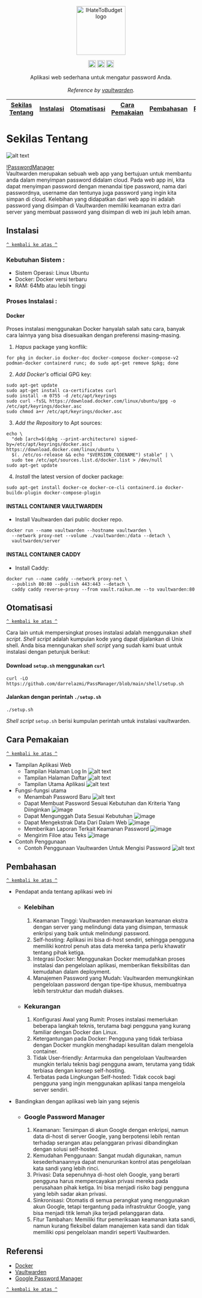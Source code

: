 <p align="center">
  <a href="https://github.com/darrelazmi/PassManager/">
    <img src="images/vaultwarden-image.png" alt="IHateToBudget logo" height="130">
  </a>
</p>

<p align="center">
  <img src="images/linux.webp" alt="GitHub Pipenv Linux Version" height="20">
  <img src="images/logo%20docker.png" alt="GitHub Pipenv Docker Version" height="20">
  <img src="images/ubuntu.webp" alt="GitHub Pipenv Ubuntu version" height="20">
<!--   <img src="https://github.com/HijazP/i-hate-to-budget/blob/main/Image/django%20logo.png" alt="GitHub Pipenv locked Python version" height="20"> -->
  </p>

<p align="center">
  Aplikasi web sederhana untuk mengatur password  Anda.
  <br></br>
  <em>Reference by <a href="https://github.com/dani-garcia/vaultwarden">vaultwarden</a>.</em>
</p>

[Sekilas Tentang](#sekilas-tentang) | [Instalasi](#instalasi) | [Otomatisasi](#otomatisasi) | [Cara Pemakaian](#cara-pemakaian) | [Pembahasan](#pembahasan) | [Referensi](#referensi)
:---:|:---:|:---:|:---:|:---:|:---:

    
# Sekilas Tentang
![alt text](images/homejga.png)

[!PasswordManager](https://github.com/dani-garcia/vaultwarden)<br>
Vaultwarden merupakan sebuah web app yang bertujuan untuk membantu anda dalam menyimpan password didalam cloud. Pada web app ini, kita dapat menyimpan password dengan menandai tipe password, nama dari passwordnya, username dan tentunya juga password yang ingin kita simpan di cloud. Kelebihan yang didapatkan dari web app ini adalah password yang disimpan di Vaultwarden memiliki keamanan extra dari server yang membuat password yang disimpan di web ini jauh lebih aman.

## Instalasi
[`^ kembali ke atas ^`](#)

### Kebutuhan Sistem :
- Sistem Operasi: Linux Ubuntu
- Docker: Docker versi terbaru
- RAM: 64Mb atau lebih tinggi

### Proses Instalasi :
#### Docker
Proses instalasi menggunakan Docker hanyalah salah satu cara, banyak cara lainnya yang bisa disesuaikan dengan preferensi masing-masing.

1. *Hapus* package yang konflik:
```
for pkg in docker.io docker-doc docker-compose docker-compose-v2 podman-docker containerd runc; do sudo apt-get remove $pkg; done
```

2. *Add Docker's* official GPG key:
```
sudo apt-get update
sudo apt-get install ca-certificates curl
sudo install -m 0755 -d /etc/apt/keyrings
sudo curl -fsSL https://download.docker.com/linux/ubuntu/gpg -o /etc/apt/keyrings/docker.asc
sudo chmod a+r /etc/apt/keyrings/docker.asc
```

3. *Add the Repository* to Apt sources:
```
echo \
  "deb [arch=$(dpkg --print-architecture) signed-by=/etc/apt/keyrings/docker.asc] https://download.docker.com/linux/ubuntu \
  $(. /etc/os-release && echo "$VERSION_CODENAME") stable" | \
  sudo tee /etc/apt/sources.list.d/docker.list > /dev/null
sudo apt-get update
```


4. *Install* the latest version of docker package:
```
sudo apt-get install docker-ce docker-ce-cli containerd.io docker-buildx-plugin docker-compose-plugin
```

#### INSTALL CONTAINER VAULTWARDEN

- Install Vaultwarden dari public docker repo.
```
docker run --name vaultwarden --hostname vaultwarden \
  --network proxy-net --volume ./vaultwarden:/data --detach \
  vaultwarden/server
```

#### INSTALL CONTAINER CADDY

- Install Caddy:
```
docker run --name caddy --network proxy-net \
  --publish 80:80 --publish 443:443 --detach \
  caddy caddy reverse-proxy --from vault.raikun.me --to vaultwarden:80
```
  
## Otomatisasi
[`^ kembali ke atas ^`](#)

Cara lain untuk mempersingkat proses instalasi adalah menggunakan *shell script*. *Shell script* adalah kumpulan kode yang dapat dijalankan di Unix shell. Anda bisa menngunakan *shell script* yang sudah kami buat untuk instalasi dengan petunjuk berikut:

#### Download `setup.sh` menggunakan `curl`
```
curl -LO https://github.com/darrelazmi/PassManager/blob/main/shell/setup.sh
```

#### Jalankan dengan perintah `./setup.sh`
```
./setup.sh
```
*Shell script* `setup.sh` berisi kumpulan perintah untuk instalasi vaultwarden.


## Cara Pemakaian
[`^ kembali ke atas ^`](#)
- Tampilan Aplikasi Web
    - Tampilan Halaman Log In
        ![alt text](images/login.png)
    - Tampilan Halaman Daftar
        ![alt text](images/signup.png)
    - Tampilan Utama Aplikasi
        ![alt text](images/homejga.png)
- Fungsi-fungsi utama
    - Menambah Password Baru
        ![alt text](images/home.png)
    - Dapat Membuat Password Sesuai Kebutuhan dan Kriteria Yang Diinginkan
        ![image](images/PasswordGenerator.png)
    - Dapat Mengunggah Data Sesuai Kebutuhan
        ![image](images/Importvault.png)
    - Dapat Mengekstrak Data Dari Dalam Web
        ![image](images/Exportvault.png)
    - Memberikan Laporan Terkait Keamanan Password
        ![image](images/Reports.png)
    - Mengirim Filoe atau Teks
        ![image](images/Send.png)
- Contoh Penggunaan
    - Contoh Penggunaan Vaultwarden Untuk Mengisi Password
        ![alt text](images/loginexample.png)

## Pembahasan
[`^ kembali ke atas ^`](#)

- Pendapat anda tentang aplikasi web ini
    - ### Kelebihan
      1. Keamanan Tinggi: Vaultwarden menawarkan keamanan ekstra dengan server yang melindungi data yang disimpan, termasuk enkripsi yang baik untuk melindungi password.
      2. Self-hosting: Aplikasi ini bisa di-host sendiri, sehingga pengguna memiliki kontrol penuh atas data mereka tanpa perlu khawatir tentang pihak ketiga.
      3. Integrasi Docker: Menggunakan Docker memudahkan proses instalasi dan pengelolaan aplikasi, memberikan fleksibilitas dan kemudahan dalam deployment.
      4. Manajemen Password yang Mudah: Vaultwarden memungkinkan pengelolaan password dengan tipe-tipe khusus, membuatnya lebih terstruktur dan mudah diakses.

    - ### Kekurangan
      1. Konfigurasi Awal yang Rumit: Proses instalasi memerlukan beberapa langkah teknis, terutama bagi pengguna yang kurang familiar dengan Docker dan Linux.
      2. Ketergantungan pada Docker: Pengguna yang tidak terbiasa dengan Docker mungkin menghadapi kesulitan dalam mengelola container.
      3. Tidak User-friendly: Antarmuka dan pengelolaan Vaultwarden mungkin terlalu teknis bagi pengguna awam, terutama yang tidak terbiasa dengan konsep self-hosting.
      4. Terbatas pada Lingkungan Self-hosted: Tidak cocok bagi pengguna yang ingin menggunakan aplikasi tanpa mengelola server sendiri.
     
- Bandingkan dengan aplikasi web lain yang sejenis
  - ### Google Password Manager
    1. Keamanan: Tersimpan di akun Google dengan enkripsi, namun data di-host di server Google, yang berpotensi lebih rentan terhadap serangan atau pelanggaran privasi dibandingkan dengan solusi self-hosted.
    2. Kemudahan Penggunaan: Sangat mudah digunakan, namun kesederhanaannya dapat menurunkan kontrol atas pengelolaan kata sandi yang lebih rinci.
    3. Privasi: Data sepenuhnya di-host oleh Google, yang berarti pengguna harus mempercayakan privasi mereka pada perusahaan pihak ketiga. Ini bisa menjadi risiko bagi pengguna yang lebih sadar akan privasi.
    4. Sinkronisasi: Otomatis di semua perangkat yang menggunakan akun Google, tetapi tergantung pada infrastruktur Google, yang bisa menjadi titik lemah jika terjadi pelanggaran data.
    5. Fitur Tambahan: Memiliki fitur pemeriksaan keamanan kata sandi, namun kurang fleksibel dalam manajemen kata sandi dan tidak memiliki opsi pengelolaan mandiri seperti Vaultwarden.

## Referensi
- [Docker](https://www.docker.com/)
- [Vaultwarden](https://github.com/dani-garcia/vaultwarden/)
- [Google Password Manager](https://passwords.google.com/)

[`^ kembali ke atas ^`](#)
